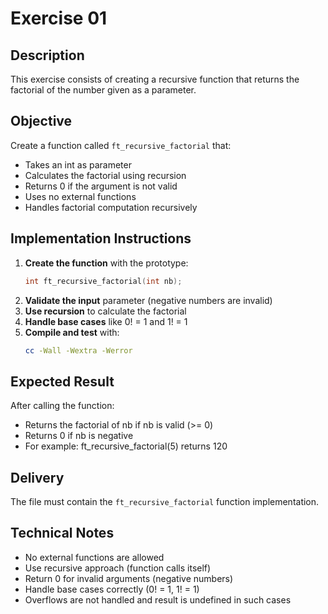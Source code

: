 # Exercise 01
## Description
This exercise consists of creating a recursive function that returns the factorial of the number given as a parameter.
## Objective
Create a function called `ft_recursive_factorial` that:
- Takes an int as parameter
- Calculates the factorial using recursion
- Returns 0 if the argument is not valid
- Uses no external functions
- Handles factorial computation recursively
## Implementation Instructions
1. **Create the function** with the prototype:
   ```c
   int ft_recursive_factorial(int nb);
   ```
2. **Validate the input** parameter (negative numbers are invalid)
3. **Use recursion** to calculate the factorial
4. **Handle base cases** like 0! = 1 and 1! = 1
5. **Compile and test** with:
   ```bash
   cc -Wall -Wextra -Werror
   ```
## Expected Result
After calling the function:
- Returns the factorial of nb if nb is valid (>= 0)
- Returns 0 if nb is negative
- For example: ft_recursive_factorial(5) returns 120
## Delivery
The file must contain the `ft_recursive_factorial` function implementation.
## Technical Notes
- No external functions are allowed
- Use recursive approach (function calls itself)
- Return 0 for invalid arguments (negative numbers)
- Handle base cases correctly (0! = 1, 1! = 1)
- Overflows are not handled and result is undefined in such cases
